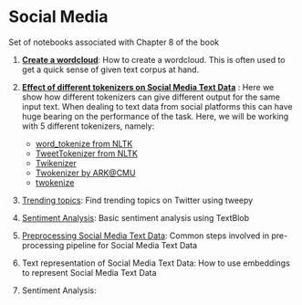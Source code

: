 # Social Media

Set of notebooks associated with Chapter 8 of the book

1. **[Create a wordcloud](https://github.com/practical-nlp/practical-nlp/blob/master/Ch8/WordCloud.ipynb)**: How to create a wordcloud. This is often used to get a quick sense of given text corpus at hand.

2. **[Effect of different tokenizers on Social Media Text Data](https://github.com/practical-nlp/practical-nlp/blob/master/Ch8/DifferentTokenizers.ipynb)** : Here we show how different tokenizers can give different output for the same input text. When dealing to text data from social platforms this can have huge bearing on the performance of the task.  Here, we will be working with 5 different tokenizers, namely:

    * [word_tokenize from NLTK](https://www.nltk.org/api/nltk.tokenize.html)
   * [TweetTokenizer from NLTK](https://www.nltk.org/api/nltk.tokenize.html)
   * [Twikenizer](https://pypi.org/project/twikenizer/)
   * [Twokenizer by ARK@CMU](http://www.cs.cmu.edu/~ark/TweetNLP/)
   * [twokenize](https://github.com/leondz/twokenize)  

3. [Trending topics](https://github.com/practical-nlp/practical-nlp/blob/master/Ch8/TrendingTopics.ipynb): Find trending topics on Twitter using tweepy

4. [Sentiment Analysis](https://github.com/practical-nlp/practical-nlp/blob/master/Ch8/Textblob.ipynb): Basic sentiment analysis using TextBlob 

5. [Preprocessing Social Media Text Data](https://github.com/practical-nlp/practical-nlp/blob/master/Ch8/smtd_preprocessing.py): Common steps involved in pre-processing pipeline for Social Media Text Data

6. Text representation of Social Media Text Data: How to use embeddings to represent Social Media Text Data

8. Sentiment Analysis:  
